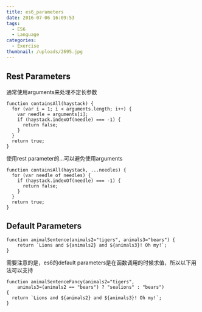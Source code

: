 ```yaml
---
title: es6_parameters
date: 2016-07-06 16:09:53
tags:
  - ES6
  - Language
categories:
  - Exercise
thumbnail: /uploads/2695.jpg
---
```


## Rest Parameters

通常使用arguments来处理不定长参数

```
function containsAll(haystack) {
  for (var i = 1; i < arguments.length; i++) {
    var needle = arguments[i];
    if (haystack.indexOf(needle) === -1) {
      return false;
    }
  }
  return true;
}
```

使用rest parameter的...可以避免使用arguments

```
function containsAll(haystack, ...needles) {
  for (var needle of needles) {
    if (haystack.indexOf(needle) === -1) {
      return false;
    }
  }
  return true;
}
```

## Default Parameters

```
function animalSentence(animals2="tigers", animals3="bears") {
    return `Lions and ${animals2} and ${animals3}! Oh my!`;
}
```

需要注意的是，es6的default parameters是在函数调用的时候求值，所以以下用法可以支持

```
function animalSentenceFancy(animals2="tigers",
    animals3=(animals2 == "bears") ? "sealions" : "bears")
{
  return `Lions and ${animals2} and ${animals3}! Oh my!`;
}
```
